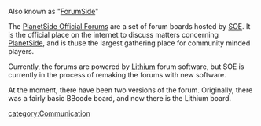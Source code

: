 Also known as "[ForumSide](Forumside.md "wikilink")"

The [PlanetSide Official
Forums](http://forums.station.sony.com/ps/forums/list.m) are a set of
forum boards hosted by [SOE](SOE.md "wikilink"). It is the official place
on the internet to discuss matters concerning
[PlanetSide](PlanetSide.md "wikilink"), and is thuse the largest gathering
place for community minded players.

Currently, the forums are powered by [Lithium](http://lithium.com/)
forum software, but SOE is currently in the process of remaking the
forums with new software.

At the moment, there have been two versions of the forum. Originally,
there was a fairly basic BBcode board, and now there is the Lithium
board.

[category:Communication](category:Communication.md "wikilink")
